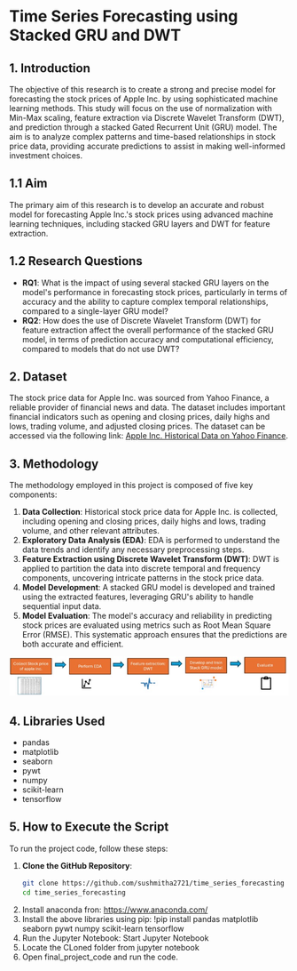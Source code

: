 # Time Series Forecasting using Stacked GRU and DWT

## 1. Introduction

The objective of this research is to create a strong and precise model for forecasting the stock prices of Apple Inc. by using sophisticated machine learning methods. This study will focus on the use of normalization with Min-Max scaling, feature extraction via Discrete Wavelet Transform (DWT), and prediction through a stacked Gated Recurrent Unit (GRU) model. The aim is to analyze complex patterns and time-based relationships in stock price data, providing accurate predictions to assist in making well-informed investment choices.

## 1.1 Aim

The primary aim of this research is to develop an accurate and robust model for forecasting Apple Inc.'s stock prices using advanced machine learning techniques, including stacked GRU layers and DWT for feature extraction.

## 1.2 Research Questions

- **RQ1**: What is the impact of using several stacked GRU layers on the model's performance in forecasting stock prices, particularly in terms of accuracy and the ability to capture complex temporal relationships, compared to a single-layer GRU model?
- **RQ2**: How does the use of Discrete Wavelet Transform (DWT) for feature extraction affect the overall performance of the stacked GRU model, in terms of prediction accuracy and computational efficiency, compared to models that do not use DWT?

## 2. Dataset

The stock price data for Apple Inc. was sourced from Yahoo Finance, a reliable provider of financial news and data. The dataset includes important financial indicators such as opening and closing prices, daily highs and lows, trading volume, and adjusted closing prices. The dataset can be accessed via the following link: [Apple Inc. Historical Data on Yahoo Finance](https://finance.yahoo.com/quote/AAPL/history/?period1=345479400&period2=1717515373&guccounter=1).

## 3. Methodology

The methodology employed in this project is composed of five key components:

1. **Data Collection**: Historical stock price data for Apple Inc. is collected, including opening and closing prices, daily highs and lows, trading volume, and other relevant attributes.
2. **Exploratory Data Analysis (EDA)**: EDA is performed to understand the data trends and identify any necessary preprocessing steps.
3. **Feature Extraction using Discrete Wavelet Transform (DWT)**: DWT is applied to partition the data into discrete temporal and frequency components, uncovering intricate patterns in the stock price data.
4. **Model Development**: A stacked GRU model is developed and trained using the extracted features, leveraging GRU's ability to handle sequential input data.
5. **Model Evaluation**: The model's accuracy and reliability in predicting stock prices are evaluated using metrics such as Root Mean Square Error (RMSE). This systematic approach ensures that the predictions are both accurate and efficient.

![Methodology Flowchart](./imags/image.jpeg)

## 4. Libraries Used

- pandas
- matplotlib
- seaborn
- pywt
- numpy
- scikit-learn
- tensorflow

## 5. How to Execute the Script

To run the project code, follow these steps:

1. **Clone the GitHub Repository**:
   ```bash
   git clone https://github.com/sushmitha2721/time_series_forecasting
   cd time_series_forecasting
2. Install anaconda fron: https://www.anaconda.com/ 
3. Install the above libraries using pip: !pip install pandas matplotlib seaborn pywt numpy scikit-learn tensorflow
4. Run the Jupyter Notebook: Start Jupyter Notebook
3. Locate the CLoned folder from jupyter notebook
6. Open final_project_code and run the code.
